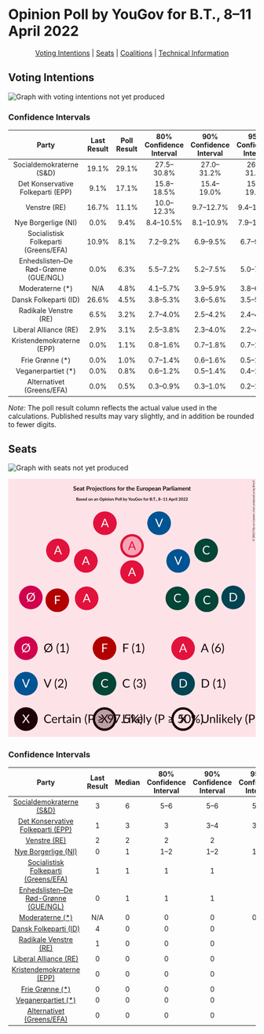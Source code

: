 # Opinion Poll by YouGov for B.T., 8–11 April 2022

<p align="center"><a href="#voting-intentions">Voting Intentions</a> | <a href="#seats">Seats</a> | <a href="#coalitions">Coalitions</a> | <a href="#technical-information">Technical Information</a></p>

## Voting Intentions

![Graph with voting intentions not yet produced](2022-04-11-YouGov.png "Voting Intentions")

### Confidence Intervals

| Party | Last Result | Poll Result | 80% Confidence Interval | 90% Confidence Interval | 95% Confidence Interval | 99% Confidence Interval |
|:-----:|:-----------:|:-----------:|:-----------------------:|:-----------------------:|:-----------------------:|:-----------------------:|
| Socialdemokraterne (S&D) | 19.1% | 29.1% | 27.5–30.8% |27.0–31.2% |26.6–31.7% |25.8–32.5% |
| Det Konservative Folkeparti (EPP) | 9.1% | 17.1% | 15.8–18.5% |15.4–19.0% |15.1–19.3% |14.5–20.0% |
| Venstre (RE) | 16.7% | 11.1% | 10.0–12.3% |9.7–12.7% |9.4–13.0% |9.0–13.6% |
| Nye Borgerlige (NI) | 0.0% | 9.4% | 8.4–10.5% |8.1–10.9% |7.9–11.2% |7.4–11.7% |
| Socialistisk Folkeparti (Greens/EFA) | 10.9% | 8.1% | 7.2–9.2% |6.9–9.5% |6.7–9.8% |6.3–10.3% |
| Enhedslisten–De Rød-Grønne (GUE/NGL) | 0.0% | 6.3% | 5.5–7.2% |5.2–7.5% |5.0–7.8% |4.7–8.2% |
| Moderaterne (*) | N/A | 4.8% | 4.1–5.7% |3.9–5.9% |3.8–6.2% |3.4–6.6% |
| Dansk Folkeparti (ID) | 26.6% | 4.5% | 3.8–5.3% |3.6–5.6% |3.5–5.8% |3.2–6.2% |
| Radikale Venstre (RE) | 6.5% | 3.2% | 2.7–4.0% |2.5–4.2% |2.4–4.4% |2.1–4.7% |
| Liberal Alliance (RE) | 2.9% | 3.1% | 2.5–3.8% |2.3–4.0% |2.2–4.2% |2.0–4.5% |
| Kristendemokraterne (EPP) | 0.0% | 1.1% | 0.8–1.6% |0.7–1.8% |0.7–1.9% |0.5–2.1% |
| Frie Grønne (*) | 0.0% | 1.0% | 0.7–1.4% |0.6–1.6% |0.5–1.7% |0.4–1.9% |
| Veganerpartiet (*) | 0.0% | 0.8% | 0.6–1.2% |0.5–1.4% |0.4–1.5% |0.3–1.7% |
| Alternativet (Greens/EFA) | 0.0% | 0.5% | 0.3–0.9% |0.3–1.0% |0.2–1.1% |0.2–1.3% |

*Note:* The poll result column reflects the actual value used in the calculations. Published results may vary slightly, and in addition be rounded to fewer digits.

## Seats

![Graph with seats not yet produced](2022-04-11-YouGov-seats.png "Seats")

![Graph with seating plan not yet produced](2022-04-11-YouGov-seating-plan.png "Seating Plan")

### Confidence Intervals

| Party | Last Result | Median | 80% Confidence Interval | 90% Confidence Interval | 95% Confidence Interval | 99% Confidence Interval |
|:-----:|:-----------:|:------:|:-----------------------:|:-----------------------:|:-----------------------:|:-----------------------:|
| <a href="#socialdemokraterne-(s&d)">Socialdemokraterne (S&D)</a> | 3 | 6 | 5–6 |5–6 |5–6 |5–6 |
| <a href="#det-konservative-folkeparti-(epp)">Det Konservative Folkeparti (EPP)</a> | 1 | 3 | 3 |3–4 |3–4 |3–4 |
| <a href="#venstre-(re)">Venstre (RE)</a> | 2 | 2 | 2 |2 |2 |1–2 |
| <a href="#nye-borgerlige-(ni)">Nye Borgerlige (NI)</a> | 0 | 1 | 1–2 |1–2 |1–2 |1–2 |
| <a href="#socialistisk-folkeparti-(greens/efa)">Socialistisk Folkeparti (Greens/EFA)</a> | 1 | 1 | 1 |1 |1 |1 |
| <a href="#enhedslisten–de-rød-grønne-(gue/ngl)">Enhedslisten–De Rød-Grønne (GUE/NGL)</a> | 0 | 1 | 1 |1 |1 |1 |
| <a href="#moderaterne-(*)">Moderaterne (*)</a> | N/A | 0 | 0 |0 |0–1 |0–1 |
| <a href="#dansk-folkeparti-(id)">Dansk Folkeparti (ID)</a> | 4 | 0 | 0 |0 |0 |0–1 |
| <a href="#radikale-venstre-(re)">Radikale Venstre (RE)</a> | 1 | 0 | 0 |0 |0 |0 |
| <a href="#liberal-alliance-(re)">Liberal Alliance (RE)</a> | 0 | 0 | 0 |0 |0 |0 |
| <a href="#kristendemokraterne-(epp)">Kristendemokraterne (EPP)</a> | 0 | 0 | 0 |0 |0 |0 |
| <a href="#frie-grønne-(*)">Frie Grønne (*)</a> | 0 | 0 | 0 |0 |0 |0 |
| <a href="#veganerpartiet-(*)">Veganerpartiet (*)</a> | 0 | 0 | 0 |0 |0 |0 |
| <a href="#alternativet-(greens/efa)">Alternativet (Greens/EFA)</a> | 0 | 0 | 0 |0 |0 |0 |

